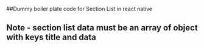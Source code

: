 ##Dummy boiler plate code for Section List in react native
## Note - section list data must be an array of object with keys title and data
